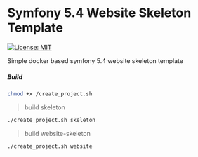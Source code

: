 # Symfony 5.4 Website Skeleton Template

[![License: MIT](https://img.shields.io/badge/License-MIT-green.svg)](https://opensource.org/licenses/MIT)

Simple docker based symfony 5.4 website skeleton template

##### Build

```bash
chmod +x /create_project.sh
```

> build skeleton
```bash
./create_project.sh skeleton
```

> build website-skeleton
```bash
./create_project.sh website
```
